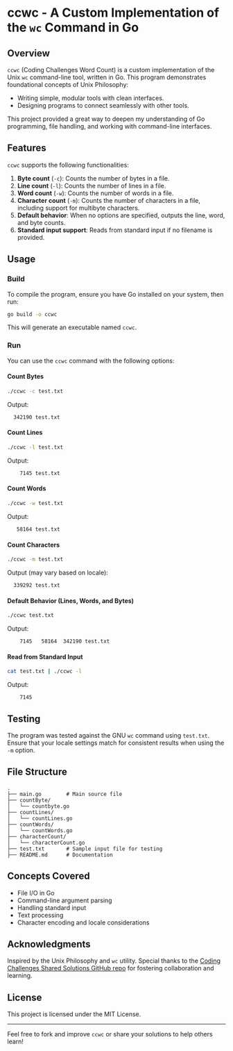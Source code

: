 # ccwc - A Custom Implementation of the `wc` Command in Go

## Overview

`ccwc` (Coding Challenges Word Count) is a custom implementation of the Unix `wc` command-line tool, written in Go. This program demonstrates foundational concepts of Unix Philosophy:

- Writing simple, modular tools with clean interfaces.
- Designing programs to connect seamlessly with other tools.

This project provided a great way to deepen my understanding of Go programming, file handling, and working with command-line interfaces.

## Features

`ccwc` supports the following functionalities:

1. **Byte count** (`-c`): Counts the number of bytes in a file.
2. **Line count** (`-l`): Counts the number of lines in a file.
3. **Word count** (`-w`): Counts the number of words in a file.
4. **Character count** (`-m`): Counts the number of characters in a file, including support for multibyte characters.
5. **Default behavior**: When no options are specified, outputs the line, word, and byte counts.
6. **Standard input support**: Reads from standard input if no filename is provided.

## Usage

### Build

To compile the program, ensure you have Go installed on your system, then run:

```bash
go build -o ccwc
```

This will generate an executable named `ccwc`.

### Run

You can use the `ccwc` command with the following options:

#### Count Bytes
```bash
./ccwc -c test.txt
```
Output:
```
  342190 test.txt
```

#### Count Lines
```bash
./ccwc -l test.txt
```
Output:
```
    7145 test.txt
```

#### Count Words
```bash
./ccwc -w test.txt
```
Output:
```
   58164 test.txt
```

#### Count Characters
```bash
./ccwc -m test.txt
```
Output (may vary based on locale):
```
  339292 test.txt
```

#### Default Behavior (Lines, Words, and Bytes)
```bash
./ccwc test.txt
```
Output:
```
    7145   58164  342190 test.txt
```

#### Read from Standard Input
```bash
cat test.txt | ./ccwc -l
```
Output:
```
    7145
```

## Testing

The program was tested against the GNU `wc` command using `test.txt`. Ensure that your locale settings match for consistent results when using the `-m` option.

## File Structure

```
.
├── main.go        # Main source file
├── countByte/
│   └── countbyte.go
├── countLines/
│   └── countLines.go
├── countWords/
│   └── countWords.go
├── characterCount/
│   └── characterCount.go
├── test.txt       # Sample input file for testing
├── README.md      # Documentation
```

## Concepts Covered

- File I/O in Go
- Command-line argument parsing
- Handling standard input
- Text processing
- Character encoding and locale considerations

## Acknowledgments

Inspired by the Unix Philosophy and `wc` utility. Special thanks to the [Coding Challenges Shared Solutions GitHub repo](https://github.com/CodingChallengesFYI) for fostering collaboration and learning.

## License

This project is licensed under the MIT License.

---

Feel free to fork and improve `ccwc` or share your solutions to help others learn!
